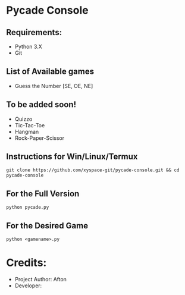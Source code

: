 # Pycade Console
## Requirements:
- Python 3.X
- Git

## List of Available games
- Guess the Number [SE, OE, NE]

## To be added soon!
- Quizzo
- Tic-Tac-Toe
- Hangman
- Rock-Paper-Scissor

## Instructions for Win/Linux/Termux
```git clone https://github.com/xyspace-git/pycade-console.git && cd pycade-console```

## For the Full Version
`python pycade.py`

## For the Desired Game
`python <gamename>.py` 

# Credits:
- Project Author: Afton
- Developer: <name>

  
